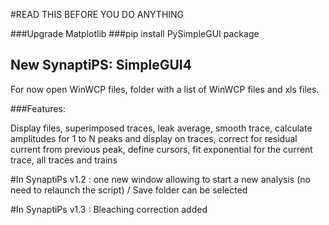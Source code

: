 #READ THIS BEFORE YOU DO ANYTHING

###Upgrade Matplotlib
###pip install PySimpleGUI package

## New SynaptiPS: SimpleGUI4

For now open WinWCP files, folder with a list of WinWCP files and xls files.

###Features: 

Display files, superimposed traces, leak average, smooth trace, calculate amplitudes for 1 to N peaks and display on traces, correct for residual current from previous peak, define cursors, fit exponential for the current trace, all traces and trains

#In SynaptiPs v1.2 : one new window allowing to start a new analysis (no need to relaunch the script) /
Save folder can be selected

#In SynaptiPs v1.3 : Bleaching correction added


